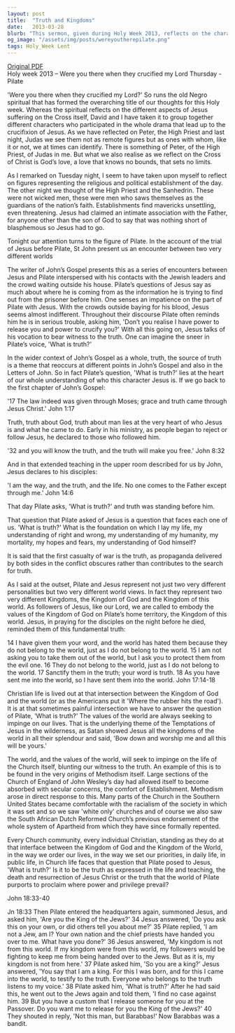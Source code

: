 ```yaml
---
layout: post
title:  "Truth and Kingdoms"
date:   2013-03-28
blurb: "This sermon, given during Holy Week 2013, reflects on the character of Pilate and his interaction with Jesus. It explores the concept of truth as presented in the Gospel of John and how it relates to our understanding of Jesus. The sermon also discusses the intersection of the Kingdom of God and the world, and how the values of the world can impact the Church and individual Christians."
og_image: "/assets/img/posts/wereyoutherepilate.png"
tags: Holy_Week Lent
---
```

[Original PDF](/assets/pdf/wereyoutherepilate.pdf)    
Holy week 2013 – Were you there when they crucified my Lord
Thursday - Pilate

'Were you there when they crucified my Lord?' So runs the old Negro spiritual that has formed the overarching title of our thoughts for this Holy week. Whereas the spiritual reflects on the different aspects of Jesus suffering on the Cross itself, David and I have taken it to group together different characters who participated in the whole drama that lead up to the crucifixion of Jesus. As we have reflected on Peter, the High Priest and last night, Judas we see them not as remote figures but as ones with whom, like it or not, we at times can identify. There is something of Peter, of the High Priest, of Judas in me. But what we also realise as we reflect on the Cross of Christ is God’s love, a love that knows no bounds, that sets no limits.

As I remarked on Tuesday night, I seem to have taken upon myself to reflect on figures representing the religious and political establishment of the day. The other night we thought of the High Priest and the Sanhedrin. These were not wicked men, these were men who saws themselves as the guardians of the nation’s faith. Establishments find mavericks unsettling, even threatening. Jesus had claimed an intimate association with the Father, for anyone other than the son of God to say that was nothing short of blasphemous so Jesus had to go.

Tonight our attention turns to the figure of Pilate. In the account of the trial of Jesus before Pilate, St John present us an encounter between two very different worlds

The writer of John’s Gospel presents this as a series of encounters between Jesus and Pilate interspersed with his contacts with the Jewish leaders and the crowd waiting outside his house. Pilate’s questions of Jesus say as much about where he is coming from as the information he is trying to find out from the prisoner before him. One senses an impatience on the part of Pilate with Jesus. With the crowds outside baying for his blood, Jesus seems almost indifferent. Throughout their discourse Pilate often reminds him he is in serious trouble, asking him, 'Don’t you realise I have power to release you and power to crucify you?' With all this going on, Jesus talks of his vocation to bear witness to the truth. One can imagine the sneer in Pilate’s voice, 'What is truth?'

In the wider context of John’s Gospel as a whole, truth, the source of truth is a theme that reoccurs at different points in John’s Gospel and also in the Letters of John. So in fact Pilate’s question, 'What is truth?' lies at the heart of our whole understanding of who this character Jesus is. If we go back to the first chapter of John’s Gospel:

'17 The law indeed was given through Moses; grace and truth came through Jesus Christ.' John 1:17

Truth, truth about God, truth about man lies at the very heart of who Jesus is and what he came to do. Early in his ministry, as people began to reject or follow Jesus, he declared to those who followed him.

'32 and you will know the truth, and the truth will make you free.' John 8:32

And in that extended teaching in the upper room described for us by John, Jesus declares to his disciples:

'I am the way, and the truth, and the life. No one comes to the Father except through me.' John 14:6

That day Pilate asks, 'What is truth?' and truth was standing before him.

That question that Pilate asked of Jesus is a question that faces each one of us. 'What is truth?' What is the foundation on which I lay my life, my understanding of right and wrong, my understanding of my humanity, my mortality, my hopes and fears, my understanding of God himself?

It is said that the first casualty of war is the truth, as propaganda delivered by both sides in the conflict obscures rather than contributes to the search for truth.

As I said at the outset, Pilate and Jesus represent not just two very different personalities but two very different world views. In fact they represent two very different Kingdoms, the Kingdom of God and the Kingdom of this world. As followers of Jesus, like our Lord, we are called to embody the values of the Kingdom of God on Pilate’s home territory, the Kingdom of this world. Jesus, in praying for the disciples on the night before he died, reminded them of this fundamental truth:

14 I have given them your word, and the world has hated them because they do not belong to the world, just as I do not belong to the world. 15 I am not asking you to take them out of the world, but I ask you to protect them from the evil one. 16 They do not belong to the world, just as I do not belong to the world. 17 Sanctify them in the truth; your word is truth. 18 As you have sent me into the world, so I have sent them into the world. John 17:14-18

Christian life is lived out at that intersection between the Kingdom of God and the world (or as the Americans put it 'Where the rubber hits the road'). It is at that sometimes painful intersection we have to answer the question of Pilate, 'What is truth?' The values of the world are always seeking to impinge on our lives. That is the underlying theme of the Temptations of Jesus in the wilderness, as Satan showed Jesus all the kingdoms of the world in all their splendour and said, 'Bow down and worship me and all this will be yours.'

The world, and the values of the world, will seek to impinge on the life of the Church itself, blunting our witness to the truth. An example of this is to be found in the very origins of Methodism itself. Large sections of the Church of England of John Wesley’s day had allowed itself to become absorbed with secular concerns, the comfort of Establishment. Methodism arose in direct response to this. Many parts of the Church in the Southern United States became comfortable with the racialism of the society in which it was set and so we saw 'white only' churches and of course we also saw the South African Dutch Reformed Church’s previous endorsement of the whole system of Apartheid from which they have since formally repented.

Every Church community, every individual Christian, standing as they do at that interface between the Kingdom of God and the Kingdom of the World, in the way we order our lives, in the way we set our priorities, in daily life, in public life, in Church life faces that question that Pilate posed to Jesus, 'What is truth?' Is it to be the truth as expressed in the life and teaching, the death and resurrection of Jesus Christ or the truth that the world of Pilate purports to proclaim where power and privilege prevail?

John 18:33-40

Jn 18:33 Then Pilate entered the headquarters again, summoned Jesus, and asked him, 'Are you the King of the Jews?' 34 Jesus answered, 'Do you ask this on your own, or did others tell you about me?' 35 Pilate replied, 'I am not a Jew, am I? Your own nation and the chief priests have handed you over to me. What have you done?' 36 Jesus answered, 'My kingdom is not from this world. If my kingdom were from this world, my followers would be fighting to keep me from being handed over to the Jews. But as it is, my kingdom is not from here.' 37 Pilate asked him, 'So you are a king?' Jesus answered, 'You say that I am a king. For this I was born, and for this I came into the world, to testify to the truth. Everyone who belongs to the truth listens to my voice.' 38 Pilate asked him, 'What is truth?' After he had said this, he went out to the Jews again and told them, 'I find no case against him. 39 But you have a custom that I release someone for you at the Passover. Do you want me to release for you the King of the Jews?' 40 They shouted in reply, 'Not this man, but Barabbas!' Now Barabbas was a bandit.
